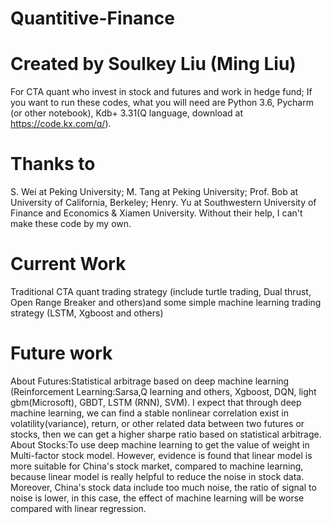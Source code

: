 # Quantitive-Finance
# Created by Soulkey Liu (Ming Liu)
For CTA quant who invest in stock and futures and work in hedge fund; 
If you want to run these codes, what you will need are Python 3.6, Pycharm (or other notebook), Kdb+ 3.31(Q language, download at https://code.kx.com/q/).
# Thanks to 
S. Wei at Peking University; 
M. Tang at Peking University;
Prof. Bob at University of California, Berkeley; 
Henry. Yu at Southwestern University of Finance and Economics & Xiamen University.
Without their help, I can't make these code by my own.
# Current Work
Traditional CTA quant trading strategy (include turtle trading, Dual thrust, Open Range Breaker and others)and some simple machine learning trading strategy (LSTM, Xgboost and others)
# Future work
About Futures:Statistical arbitrage based on deep machine learning (Reinforcement Learning:Sarsa,Q learning and others, Xgboost, DQN, light gbm(Microsoft), GBDT, LSTM (RNN), SVM). I expect that through deep machine learning, we can find a stable nonlinear correlation exist in volatility(variance), return, or other related data between two futures or stocks, then we can get a higher sharpe ratio based on statistical arbitrage.
About Stocks:To use deep machine learning to get the value of weight in Multi-factor stock model. However, evidence is found that linear model is more suitable for China's stock market, compared to machine learning, because linear model is really helpful to reduce the noise in stock data. Moreover, China's stock data include too much noise, the ratio of signal to noise is lower, in this case, the effect of machine learning will be worse compared with linear regression. 
